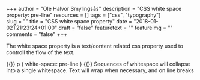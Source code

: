 +++
author = "Ole Halvor Smylingsås"
description = "CSS white space property: pre-line"
resources = []
tags = ["css", "typography"]   
slug = ""
title = "CSS white space property"
date = "2018-01-02T21:23:24+01:00"
draft = "false"
featuretext = ""
featureimg = ""
comments = "false"
+++

The white space property is a text/content related css property used to controll the flow of 
the text. 
<!--more-->


{{<highlight css>}}
p
{
    white-space: pre-line
}
{{</highlight>}}
Sequences of whitespace will collapse into a single whitespace. Text will wrap when necessary, and on line breaks
    
